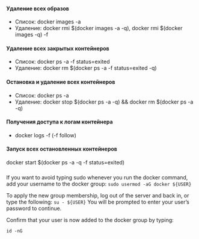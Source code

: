 #### Удаление всех образов
- Список: docker images -a
- Удаление: docker rmi $(docker images -a -q), docker rmi $(docker images -q) -f

#### Удаление всех закрытых контейнеров
- Список: docker ps -a -f status=exited
- Удаление: docker rm $(docker ps -a -f status=exited -q)

#### Остановка и удаление всех контейнеров
- Список: docker ps -a
- Удаление:
  docker stop $(docker ps -a -q) && docker rm $(docker ps -a -q)

#### Получения доступа к логам контейнера
- docker logs -f   (-f follow)

#### Запуск всех остановленных контейнеров
docker start $(docker ps -a -q -f status=exited)

###
If you want to avoid typing sudo whenever you run the docker command, add your username to the docker group:
``` sudo usermod -aG docker ${USER} ```

To apply the new group membership, log out of the server and back in, or type the following:
``` su - ${USER} ```
You will be prompted to enter your user’s password to continue.

Confirm that your user is now added to the docker group by typing:

`` id -nG ``
